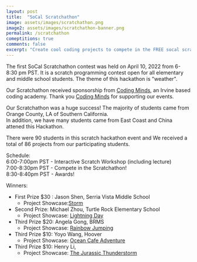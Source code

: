 ```yaml
---
layout: post
title:  "SoCal Scratchathon"
image: assets/images/scratchathon.png
image2: assets/images/scratchathon-banner.png
permalink: /scratchathon
comeptitions: true
comments: false
excerpt: "Create cool coding projects to compete in the FREE socal scratchathon!"
---
```


The first SoCal Scratchathon contest was held on April 10, 2022 from 6-8:30 pm PST.
It is a scratch programming contest open for all elementary and middle school students.
The theme of this hackathon is "weather".  

Our Scratchathon received sponsorship from [Coding Minds](https://codingmindsacademy.com/), an Irvine based coding academy.
Thank you [Coding Minds](https://codingmindsacademy.com/) for supporting our events.

Our Scratchathon was a huge success! The majority of students came from Orange County, LA of Southern California.  
In addition, we have many students came from East Coast and China attened this Hackathon.

There were 90 students in this scratch hackathon event and We received a total of 86 projects from our participating students.

Schedule:  
6:00-7:00pm PST - Interactive Scratch Workshop (including lecture)   
7:00-8:30pm PST - Compete in the Scratchathon!  
8:30-8:40pm PST - Awards!  

Winners:

- First Prize $30 : Jason Shen,  Serria Vista Middle School
   - Project Showcase:[Storm](https://scratch.mit.edu/projects/674225131)
- Second Prize: Michael Zhou, Turtle Rock Elementary School
   - Project Showcase: [Lightning Day](https://scratch.mit.edu/projects/674233224/)
- Third Prize $20: Angela Gong,  BRMS
  - Project Showcase: [Rainbow Jumping](https://scratch.mit.edu/projects/674227001)
- Third Prize $10: Yoyo Wang,  Hoover
  - Project Showcase: [Ocean Cafe Adventure](https://scratch.mit.edu/projects/638823463/)
- Third Prize $10: Henry Li,    
  - Project Showcase: [The Jurassic Thunderstorm](https://scratch.mit.edu/projects/674227112/)
